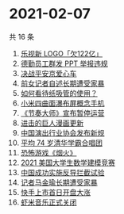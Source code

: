 # 2021-02-07

共 16 条

<!-- BEGIN -->
<!-- 最后更新时间 Sun Feb 07 2021 12:25:20 GMT+0800 (CST) -->
1. [乐视新 LOGO「欠122亿」](https://www.zhihu.com/search?q=乐视)
1. [德勤员工群发 PPT 举报违规](https://www.zhihu.com/search?q=德勤)
1. [决战平安京爱心车](https://www.zhihu.com/search?q=决战平安京)
1. [前女记者自述长期遭受家暴](https://www.zhihu.com/search?q=马金瑜家暴)
1. [如何看待纸吸管的使用？](https://www.zhihu.com/search?q=纸吸管)
1. [小米四曲面瀑布屏概念手机](https://www.zhihu.com/search?q=小米手机)
1. [《节奏大师》宣布暂停运营](https://www.zhihu.com/search?q=节奏大师)
1. [进击的巨人漫画更新](https://www.zhihu.com/search?q=进击的巨人漫画)
1. [中国演出行业协会发布新规](https://www.zhihu.com/search?q=劣迹艺人)
1. [平均 74 岁清华学霸合唱团](https://www.zhihu.com/search?q=清华合唱团唱少年)
1. [恐怖游戏《烟火》](https://www.zhihu.com/search?q=烟火)
1. [2021 美国大学生数学建模竞赛](https://www.zhihu.com/search?q=2021美赛)
1. [中国成功实施反导拦截试验](https://www.zhihu.com/search?q=陆基中段反导)
1. [记者马金瑜长期遭受家暴](https://www.zhihu.com/search?q=马金瑜家暴)
1. [快手上市首日开盘大涨](https://www.zhihu.com/search?q=快手上市)
1. [虾米音乐正式关闭](https://www.zhihu.com/search?q=虾米音乐)
<!-- END -->

